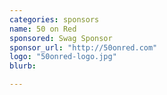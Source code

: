 ```yaml
---
categories: sponsors
name: 50 on Red
sponsored: Swag Sponsor
sponsor_url: "http://50onred.com"
logo: "50onred-logo.jpg"
blurb:

---
```

